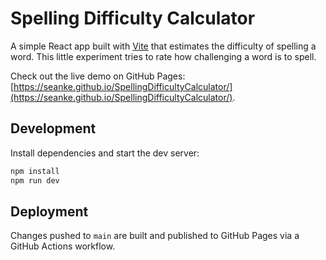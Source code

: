 # Spelling Difficulty Calculator

A simple React app built with [Vite](https://vitejs.dev/) that estimates the difficulty of spelling a word. This little experiment tries to rate how challenging a word is to spell.

Check out the live demo on GitHub Pages: [https://seanke.github.io/SpellingDifficultyCalculator/](https://seanke.github.io/SpellingDifficultyCalculator/).

## Development

Install dependencies and start the dev server:

```sh
npm install
npm run dev
```

## Deployment

Changes pushed to `main` are built and published to GitHub Pages via a GitHub Actions workflow.
